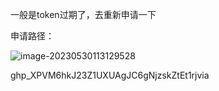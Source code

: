

一般是token过期了，去重新申请一下

申请路径：

![image-20230530113129528](https://cdn.jsdelivr.net/gh/wuqiang-g/picture@main/img/image-20230530113129528.png)

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